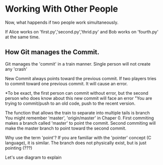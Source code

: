 # Working With Other People

Now, what happends if two people work simultaneously.


If Alice works on 'first.py','second.py','thrid.py' and Bob works on 'fourth.py' at the same time. 

## How Git manages the Commit.

Git manages the 'commit' in a train manner. Single person will not create any 'crash'

New Commit always points toward the previous commit. If  two players tries to commit toward one previous  commit. It will cause an error.

*To be exact, the first person can commit without error, but the second person who does know about this new commit will face an error "You are trying to commit/push to an old code, push to the recent version.

The function that allows the train to separate into multiple tails is branch
 You might remember 'master', 'origin/master' in Chaper 0. First commiting makes a branch called 'master' to point the commit. Second commiting will make the master branch to point toward the second commit.

 Why use the term 'point'? If you are familiar with the 'pointer' concept (C language), it is similar. The branch does not physically exist, but is just pointing (???)

 Let's use diagram to explain